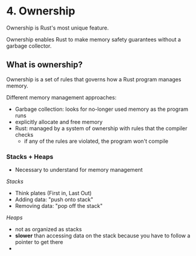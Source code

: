 # 4. Ownership

Ownership is Rust's most unique feature.

Ownership enables Rust to make memory safety guarantees without a garbage collector.

## What is ownership?

Ownership is a set of rules that governs how a Rust program manages memory.

Different memory management approaches:
- Garbage collection: looks for no-longer used memory as the program runs
- explicitly allocate and free memory
- Rust: managed by a system of ownership with rules that the compiler checks
    - if any of the rules are violated, the program won't compile



### Stacks + Heaps

- Necessary to understand for memory management

*Stacks*
- Think plates (First in, Last Out)
- Adding data: "push onto stack"
- Removing data: "pop off the stack"

*Heaps*
- not as organized as stacks
- **slower** than accessing data on the stack because you have to follow a pointer to get there
- 
